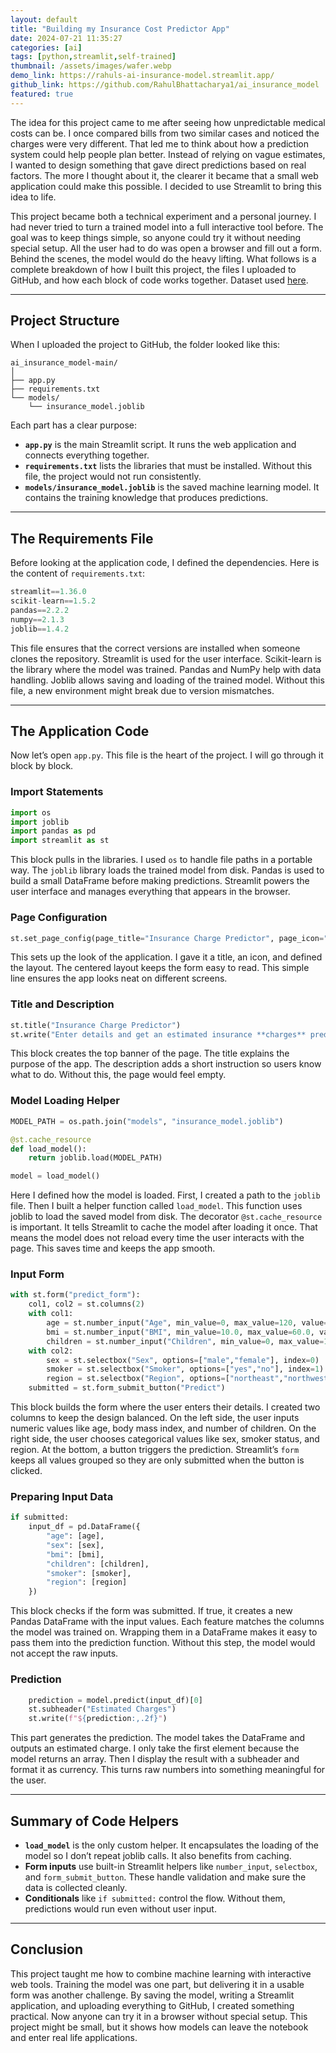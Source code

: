 ```yaml
---
layout: default
title: "Building my Insurance Cost Predictor App"
date: 2024-07-21 11:35:27
categories: [ai]
tags: [python,streamlit,self-trained]
thumbnail: /assets/images/wafer.webp
demo_link: https://rahuls-ai-insurance-model.streamlit.app/
github_link: https://github.com/RahulBhattacharya1/ai_insurance_model
featured: true
---
```



The idea for this project came to me after seeing how unpredictable medical costs can be. I once compared bills from two similar cases and noticed the charges were very different. That led me to think about how a prediction system could help people plan better. Instead of relying on vague estimates, I wanted to design something that gave direct predictions based on real factors. The more I thought about it, the clearer it became that a small web application could make this possible. I decided to use Streamlit to bring this idea to life.

This project became both a technical experiment and a personal journey. I had never tried to turn a trained model into a full interactive tool before. The goal was to keep things simple, so anyone could try it without needing special setup. All the user had to do was open a browser and fill out a form. Behind the scenes, the model would do the heavy lifting. What follows is a complete breakdown of how I built this project, the files I uploaded to GitHub, and how each block of code works together. Dataset used [here](https://www.kaggle.com/datasets/mirichoi0218/insurance).

---

## Project Structure

When I uploaded the project to GitHub, the folder looked like this:

```
ai_insurance_model-main/
│
├── app.py
├── requirements.txt
└── models/
    └── insurance_model.joblib
```

Each part has a clear purpose:

- **`app.py`** is the main Streamlit script. It runs the web application and connects everything together.  
- **`requirements.txt`** lists the libraries that must be installed. Without this file, the project would not run consistently.  
- **`models/insurance_model.joblib`** is the saved machine learning model. It contains the training knowledge that produces predictions.  

---

## The Requirements File

Before looking at the application code, I defined the dependencies. Here is the content of `requirements.txt`:

```python
streamlit==1.36.0
scikit-learn==1.5.2
pandas==2.2.2
numpy==2.1.3
joblib==1.4.2
```

This file ensures that the correct versions are installed when someone clones the repository. Streamlit is used for the user interface. Scikit-learn is the library where the model was trained. Pandas and NumPy help with data handling. Joblib allows saving and loading of the trained model. Without this file, a new environment might break due to version mismatches.

---

## The Application Code

Now let’s open `app.py`. This file is the heart of the project. I will go through it block by block.

### Import Statements

```python
import os
import joblib
import pandas as pd
import streamlit as st
```

This block pulls in the libraries. I used `os` to handle file paths in a portable way. The `joblib` library loads the trained model from disk. Pandas is used to build a small DataFrame before making predictions. Streamlit powers the user interface and manages everything that appears in the browser.

### Page Configuration

```python
st.set_page_config(page_title="Insurance Charge Predictor", page_icon=":bar_chart:", layout="centered")
```

This sets up the look of the application. I gave it a title, an icon, and defined the layout. The centered layout keeps the form easy to read. This simple line ensures the app looks neat on different screens.

### Title and Description

```python
st.title("Insurance Charge Predictor")
st.write("Enter details and get an estimated insurance **charges** prediction.")
```

This block creates the top banner of the page. The title explains the purpose of the app. The description adds a short instruction so users know what to do. Without this, the page would feel empty.

### Model Loading Helper

```python
MODEL_PATH = os.path.join("models", "insurance_model.joblib")

@st.cache_resource
def load_model():
    return joblib.load(MODEL_PATH)

model = load_model()
```

Here I defined how the model is loaded. First, I created a path to the `joblib` file. Then I built a helper function called `load_model`. This function uses joblib to load the saved model from disk. The decorator `@st.cache_resource` is important. It tells Streamlit to cache the model after loading it once. That means the model does not reload every time the user interacts with the page. This saves time and keeps the app smooth.

### Input Form

```python
with st.form("predict_form"):
    col1, col2 = st.columns(2)
    with col1:
        age = st.number_input("Age", min_value=0, max_value=120, value=35, step=1)
        bmi = st.number_input("BMI", min_value=10.0, max_value=60.0, value=28.5, step=0.1, format="%.1f")
        children = st.number_input("Children", min_value=0, max_value=10, value=1, step=1)
    with col2:
        sex = st.selectbox("Sex", options=["male","female"], index=0)
        smoker = st.selectbox("Smoker", options=["yes","no"], index=1)
        region = st.selectbox("Region", options=["northeast","northwest","southeast","southwest"], index=0)
    submitted = st.form_submit_button("Predict")
```

This block builds the form where the user enters their details. I created two columns to keep the design balanced. On the left side, the user inputs numeric values like age, body mass index, and number of children. On the right side, the user chooses categorical values like sex, smoker status, and region. At the bottom, a button triggers the prediction. Streamlit’s `form` keeps all values grouped so they are only submitted when the button is clicked.

### Preparing Input Data

```python
if submitted:
    input_df = pd.DataFrame({
        "age": [age],
        "sex": [sex],
        "bmi": [bmi],
        "children": [children],
        "smoker": [smoker],
        "region": [region]
    })
```

This block checks if the form was submitted. If true, it creates a new Pandas DataFrame with the input values. Each feature matches the columns the model was trained on. Wrapping them in a DataFrame makes it easy to pass them into the prediction function. Without this step, the model would not accept the raw inputs.

### Prediction

```python
    prediction = model.predict(input_df)[0]
    st.subheader("Estimated Charges")
    st.write(f"${prediction:,.2f}")
```

This part generates the prediction. The model takes the DataFrame and outputs an estimated charge. I only take the first element because the model returns an array. Then I display the result with a subheader and format it as currency. This turns raw numbers into something meaningful for the user.

---

## Summary of Code Helpers

- **`load_model`** is the only custom helper. It encapsulates the loading of the model so I don’t repeat joblib calls. It also benefits from caching.  
- **Form inputs** use built-in Streamlit helpers like `number_input`, `selectbox`, and `form_submit_button`. These handle validation and make sure the data is collected cleanly.  
- **Conditionals** like `if submitted:` control the flow. Without them, predictions would run even without user input.  

---

## Conclusion

This project taught me how to combine machine learning with interactive web tools. Training the model was one part, but delivering it in a usable form was another challenge. By saving the model, writing a Streamlit application, and uploading everything to GitHub, I created something practical. Now anyone can try it in a browser without special setup. This project might be small, but it shows how models can leave the notebook and enter real life applications.
